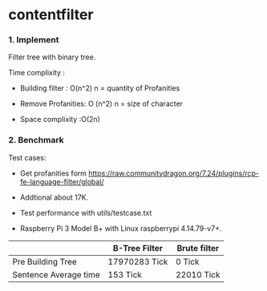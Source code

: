 # contentfilter
### 1. Implement
Filter tree with binary tree.

Time complixity :

  - Building filter : O(n^2) n = quantity of Profanities

  - Remove Profanities: O (n^2) n = size of character

  - Space complixity :O(2n) 

### 2. Benchmark
Test cases:

  - Get profanities form https://raw.communitydragon.org/7.24/plugins/rcp-fe-language-filter/global/

  - Addtional about 17K. 

  - Test performance with utils/testcase.txt  

  - Raspberry Pi 3 Model B+ with Linux raspberrypi 4.14.79-v7+.

|| B-Tree Filter | Brute filter |
| ------ | ------ |------ |
| Pre Building Tree | 17970283 Tick  | 0 Tick |
| Sentence Average time |153 Tick |22010 Tick |

